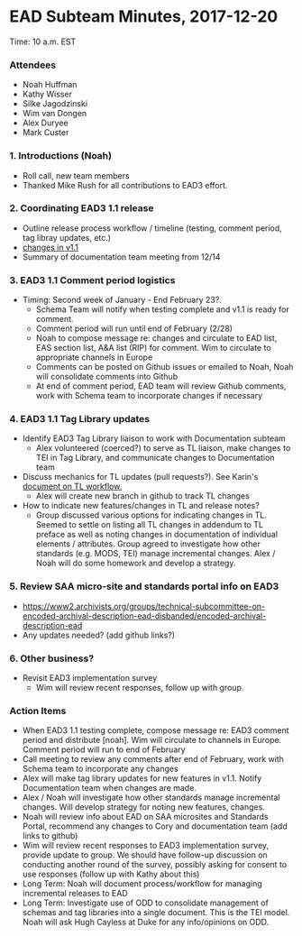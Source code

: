 # EAD Subteam Minutes, 2017-12-20
Time: 10 a.m. EST 

### Attendees
- Noah Huffman
- Kathy Wisser
- Silke Jagodzinski
- Wim van Dongen
- Alex Duryee
- Mark Custer

### 1. Introductions (Noah)
- Roll call, new team members
 - Thanked Mike Rush for all contributions to EAD3 effort.

### 2. Coordinating EAD3 1.1 release
- Outline release process workflow / timeline (testing, comment period, tag libray updates, etc.)
- [changes in v1.1](https://github.com/SAA-SDT/EAD3/blob/3.1-develop/inprocess/version1.1-release-notes-within-comment-node.xml)
- Summary of documentation team meeting from 12/14

### 3. EAD3 1.1 Comment period logistics
- Timing: Second week of January - End February 23?. 
  - Schema Team will notify when testing complete and v1.1 is ready for comment.
  - Comment period will run until end of February (2/28)
  - Noah to compose message re: changes and circulate to EAD list, EAS section list, A&A list (RIP) for comment. Wim to circulate to appropriate channels in Europe
  - Comments can be posted on Github issues or emailed to Noah, Noah will consolidate comments into Github
  - At end of comment period, EAD team will review Github comments, work with Schema team to incorporate changes if necessary

### 4. EAD3 1.1 Tag Library updates
- Identify EAD3 Tag Library liaison to work with Documentation subteam
  - Alex volunteered (coerced?) to serve as TL liaison, make changes to TEI in Tag Library, and communicate changes to Documentation team
- Discuss mechanics for TL updates (pull requests?). See Karin's [document on TL workflow.](https://docs.google.com/document/d/1lMg-9Zd3Ty-ypgn5zJW-KUxBeXo-EVrPBh6XG4me2rA/edit)
  - Alex will create new branch in github to track TL changes
- How to indicate new features/changes in TL and release notes?
  - Group discussed various options for indicating changes in TL. Seemed to settle on listing all TL changes in addendum to TL preface as well as noting changes in documentation of individual elements / attributes. Group agreed to investigate how other standards (e.g. MODS, TEI) manage incremental changes. Alex / Noah will do some homework and develop a strategy.

### 5. Review SAA micro-site and standards portal info on EAD3
- https://www2.archivists.org/groups/technical-subcommittee-on-encoded-archival-description-ead-disbanded/encoded-archival-description-ead
- Any updates needed? (add github links?)

### 6. Other business?
- Revisit EAD3 implementation survey
  - Wim will review recent responses, follow up with group.

### Action Items
- When EAD3 1.1 testing complete, compose message re: EAD3 comment period and distribute [noah]. Wim will circulate to channels in Europe. Comment period will run to end of February
- Call meeting to review any comments after end of February, work with Schema team to incorporate any changes
- Alex will make tag library updates for new features in v1.1. Notify Documentation team when changes are made.
- Alex / Noah will investigate how other standards manage incremental changes. Will develop strategy for noting new features, changes.
- Noah will review info about EAD on SAA microsites and Standards Portal, recommend any changes to Cory and documentation team (add links to github)
- Wim will review recent responses to EAD3 implementation survey, provide update to group. We should have follow-up discussion on conducting another round of the survey, possibly asking for consent to use responses (follow up with Kathy about this)
- Long Term: Noah will document process/workflow for managing incremental releases to EAD
- Long Term: Investigate use of ODD to consolidate management of schemas and tag libraries into a single document. This is the TEI model. Noah will ask Hugh Cayless at Duke for any info/opinions on ODD.
